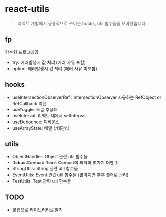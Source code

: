 # react-utils

> 리액트 개발에서 공통적으로 쓰이는 hooks, util 함수들을 모아놨습니다.

## fp

함수형 프로그래밍

- try: 에러발생시 값 처리 (에러 사유 포함)
- option: 에러발생시 값 처리 (에러 사유 미포함)

## hooks

- useIntersectionObserverRef : IntersectionObserver 사용하는 RefObject or RefCallback 리턴
- useToggle: 토글 추상화
- useInterval: 리액트 내에서 setInterval
- useDebounce: 디바운스
- useArrayState: 배열 상태관리

## utils

- ObjectHandler: Object 관련 util 함수들
- RobustContext: React Context에 최적화 몇가지 더한 것
- StringUtils: String 관련 util 함수들
- EventUtils: Event 관련 util 함수들 (많아지면 추후 폴더로 관리)
- TestUtils: Test 관련 util 함수들

## TODO

- 롤업으로 라이브러리로 말기
